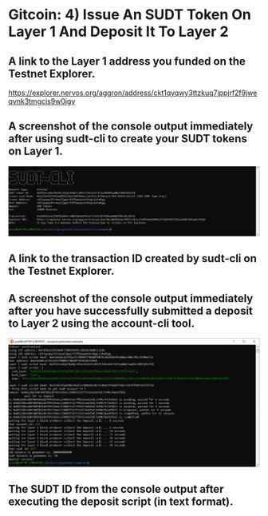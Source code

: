 # Gitcoin: 4) Issue An SUDT Token On Layer 1 And Deposit It To Layer 2

## A link to the Layer 1 address you funded on the Testnet Explorer.
https://explorer.nervos.org/aggron/address/ckt1qyqwy3ttzkuq7jppjrf2f9jweqvnk3tmgcjs9w0jgy

## A screenshot of the console output immediately after using sudt-cli to create your SUDT tokens on Layer 1.
![Step 2](4.2.png)

## A link to the transaction ID created by sudt-cli on the Testnet Explorer.

## A screenshot of the console output immediately after you have successfully submitted a deposit to Layer 2 using the account-cli tool.
![Step 4](4.4.png)

## The SUDT ID from the console output after executing the deposit script (in text format).
